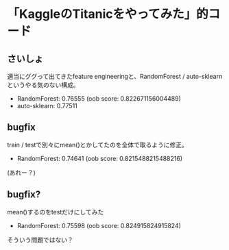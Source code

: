 # 「KaggleのTitanicをやってみた」的コード

## さいしょ

適当にググって出てきたfeature engineeringと、RandomForest / auto-sklearnというやる気のない構成。

- RandomForest: 0.76555 (oob score: 0.822671156004489)
- auto-sklearn: 0.77511

## bugfix

train / testで別々にmean()とかしてたのを全体で取るように修正。

- RandomForest: 0.74641 (oob score: 0.8215488215488216)

(あれー？)

## bugfix?

mean()するのをtestだけにしてみた

- RandomForest: 0.75598 (oob score: 0.824915824915824)

そういう問題ではない？
